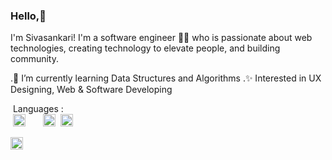 ### Hello,👋

I'm Sivasankari! I'm a software engineer 👩‍💻 who is passionate about web technologies, creating technology to elevate people, and building community.


.🧠 I’m currently learning Data Structures and Algorithms
.✨ Interested in UX Designing, Web & Software Developing 


&nbsp;Languages : \
&nbsp;<a href="https://www.open-std.org/jtc1/sc22/wg14/" title="C Lang"><img loading="lazy" height="20" src="https://cdn.simpleicons.org/C/a8b9cc"></a>&nbsp;<a href="https://html.spec.whatwg.org/multipage/" title="HTML5"><img loading="lazy" height="16" src="https://cdn.simpleicons.org/Html5/e34f26"></a>&nbsp;
<a href="https://www.w3.org/TR/CSS/#css" title="CSS3"><img loading="lazy" height="20" src="https://cdn.simpleicons.org/Css3/1572b6"></a>&nbsp;
<a href="http://www.ecma-international.org/publications-and-standards/standards/ecma-262/" title="JavaScript"><img loading="lazy" height="20" src="https://cdn.simpleicons.org/JavaScript/f7df1e"></a>&nbsp;

<a href="https://reactjs.org/" title="React JS - Will learn soon"><img loading="lazy" height="20" src="https://cdn.simpleicons.org/React/61dafb10"></a>&nbsp;





